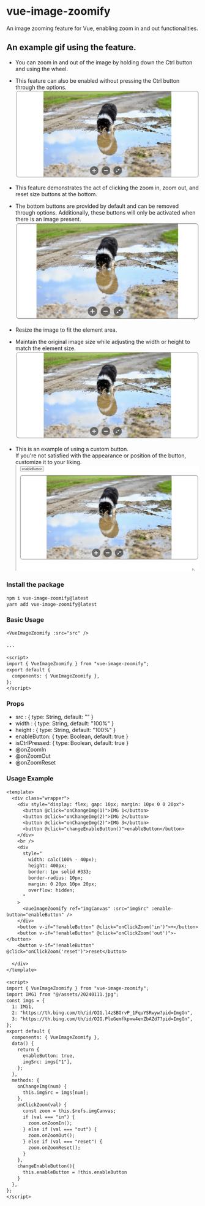# vue-image-zoomify

An image zooming feature for Vue, enabling zoom in and out functionalities.

## An example gif using the feature.

- You can zoom in and out of the image by holding down the Ctrl button and using the wheel.
- This feature can also be enabled without pressing the Ctrl button through the options.  
  <img src="https://github.com/jhkim91/vue-image-zoomify/blob/main/src/assets/zoomWithWheel.gif?raw=true" />

- This feature demonstrates the act of clicking the zoom in, zoom out, and reset size buttons at the bottom.
- The bottom buttons are provided by default and can be removed through options. Additionally, these buttons will only be activated when there is an image present.  
  <img src="https://raw.githubusercontent.com/jhkim91/vue-image-zoomify/main/src/assets/clickBtn.gif" />

- Resize the image to fit the element area.
- Maintain the original image size while adjusting the width or height to match the element size.  
  <img src="https://github.com/jhkim91/vue-image-zoomify/blob/main/src/assets/resizeImageFit.gif?raw=true" />

- This is an example of using a custom button.  
   If you're not satisfied with the appearance or position of the button, customize it to your liking.  
  <img src="https://raw.githubusercontent.com/jhkim91/vue-image-zoomify/main/src/assets/clickingTheCustomButton.gif" />

### Install the package

```
npm i vue-image-zoomify@latest
yarn add vue-image-zoomify@latest
```

### Basic Usage

```
<VueImageZoomify :src="src" />

...

<script>
import { VueImageZoomify } from "vue-image-zoomify";
export default {
  components: { VueImageZoomify },
};
</script>
```

### Props

- src : { type: String, default: "" }
- width : { type: String, default: "100%" }
- height : { type: String, default: "100%" }
- enableButton: { type: Boolean, default: true }
- isCtrlPressed: { type: Boolean, default: true }
- @onZoomIn
- @onZoomOut
- @onZoomReset

### Usage Example

```
<template>
  <div class="wrapper">
    <div style="display: flex; gap: 10px; margin: 10px 0 0 20px">
      <button @click="onChangeImg(1)">IMG 1</button>
      <button @click="onChangeImg(2)">IMG 2</button>
      <button @click="onChangeImg(2)">IMG 3</button>
      <button @click="changeEnableButton()">enableButton</button>
    </div>
    <br />
    <div
      style="
        width: calc(100% - 40px);
        height: 400px;
        border: 1px solid #333;
        border-radius: 10px;
        margin: 0 20px 10px 20px;
        overflow: hidden;
      "
    >
      <VueImageZoomify ref="imgCanvas" :src="imgSrc" :enable-button="enableButton" />
    </div>
    <button v-if="!enableButton" @click="onClickZoom('in')">+</button>
    <button v-if="!enableButton" @click="onClickZoom('out')">-</button>
    <button v-if="!enableButton" @click="onClickZoom('reset')">reset</button>

  </div>
</template>

<script>
import { VueImageZoomify } from "vue-image-zoomify";
import IMG1 from "@/assets/20240111.jpg";
const imgs = {
  1: IMG1,
  2: "https://th.bing.com/th/id/OIG.l4zSBOrvP_1FquYSRwyw?pid=ImgGn",
  3: "https://th.bing.com/th/id/OIG.PleGemfkpxw4enZbAZd7?pid=ImgGn",
};
export default {
  components: { VueImageZoomify },
  data() {
    return {
      enableButton: true,
      imgSrc: imgs["1"],
    };
  },
  methods: {
    onChangeImg(num) {
      this.imgSrc = imgs[num];
    },
    onClickZoom(val) {
      const zoom = this.$refs.imgCanvas;
      if (val === "in") {
        zoom.onZoomIn();
      } else if (val === "out") {
        zoom.onZoomOut();
      } else if (val === "reset") {
        zoom.onZoomReset();
      }
    },
    changeEnableButton(){
      this.enableButton = !this.enableButton
    }
  },
};
</script>
```
